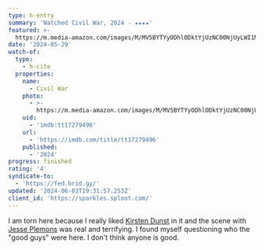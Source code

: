 ```yaml
---
type: h-entry
summary: 'Watched Civil War, 2024 - ★★★★'
featured: >-
  https://m.media-amazon.com/images/M/MV5BYTYyODhlODktYjUzNC00NjUyLWI1MzYtNmI0MTY3YTUxYjY2XkEyXkFqcGdeQXVyMTkxNjUyNQ@@._V1_SX300.jpg
date: '2024-05-29'
watch-of:
  type:
    - h-cite
  properties:
    name:
      - Civil War
    photo:
      - >-
        https://m.media-amazon.com/images/M/MV5BYTYyODhlODktYjUzNC00NjUyLWI1MzYtNmI0MTY3YTUxYjY2XkEyXkFqcGdeQXVyMTkxNjUyNQ@@._V1_SX300.jpg
    uid:
      - 'imdb:tt17279496'
    url:
      - 'https://imdb.com/title/tt17279496'
    published:
      - '2024'
progress: finished
rating: '4'
syndicate-to:
  - 'https://fed.brid.gy/'
updated: '2024-06-03T19:31:57.253Z'
client_id: 'https://sparkles.sploot.com/'
---
```

I am torn here because I really liked [Kirsten Dunst](https://imdb.com/name/nm0000379/) in it and the scene with [Jesse Plemons](https://imdb.com/name/nm0687146/) was real and terrifying. I found myself questioning who the "good guys" were here. I don't think anyone is good.
